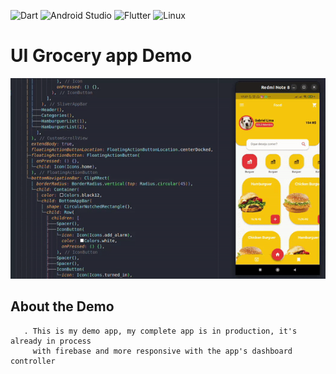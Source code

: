 ![Dart](https://img.shields.io/badge/Dart-0175C2?style=for-the-badge&logo=dart&logoColor=white)
![Android Studio](https://img.shields.io/badge/Android_Studio-3DDC84?style=for-the-badge&logo=android-studio&logoColor=white)
![Flutter](https://img.shields.io/badge/Flutter-02569B?style=for-the-badge&logo=flutter&logoColor=white)
![Linux](https://img.shields.io/badge/Linux-E34F26?style=for-the-badge&logo=linux&logoColor=black)


# UI Grocery app Demo

<p align="center"><img src="https://github.com/iBy3l/flutter_app_humburguer/blob/main/hamb.gif"></p>


## About the Demo
```
   . This is my demo app, my complete app is in production, it's already in process 
     with firebase and more responsive with the app's dashboard controller
```
